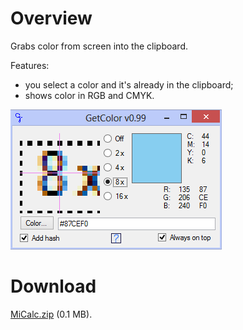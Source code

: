 # Overview

Grabs color from screen into the clipboard.

Features:

- you select a color and it's already in the clipboard;
- shows color in RGB and CMYK.

![GetColor.png](_img/GetColor.png)

# Download

[MiCalc.zip](https://bitbucket.org/liiws/GetColor/downloads/GetColor.7z) (0.1 MB).
